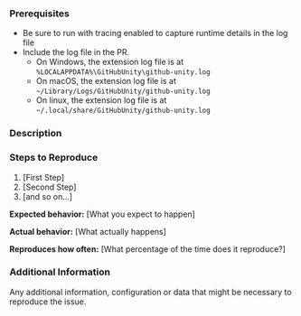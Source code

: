 <!--

Have you read GitHub for Unity's Code of Conduct? By filing an Issue, you are expected to comply with it, including treating everyone with respect: https://github.com/github-for-unity/Unity/blob/master/CODE_OF_CONDUCT.md

-->

### Prerequisites

- Be sure to run with tracing enabled to capture runtime details in the log file
- Include the log file in the PR.
  - On Windows, the extension log file is at `%LOCALAPPDATA%\GitHubUnity\github-unity.log`
  - On macOS, the extension log file is at `~/Library/Logs/GitHubUnity/github-unity.log`
  - On linux, the extension log file is at `~/.local/share/GitHubUnity/github-unity.log`

### Description

<!-- Description of the issue -->

### Steps to Reproduce

1. [First Step]
2. [Second Step]
3. [and so on...]

**Expected behavior:** [What you expect to happen]

**Actual behavior:** [What actually happens]

**Reproduces how often:** [What percentage of the time does it reproduce?]

### Additional Information

Any additional information, configuration or data that might be necessary to reproduce the issue.

